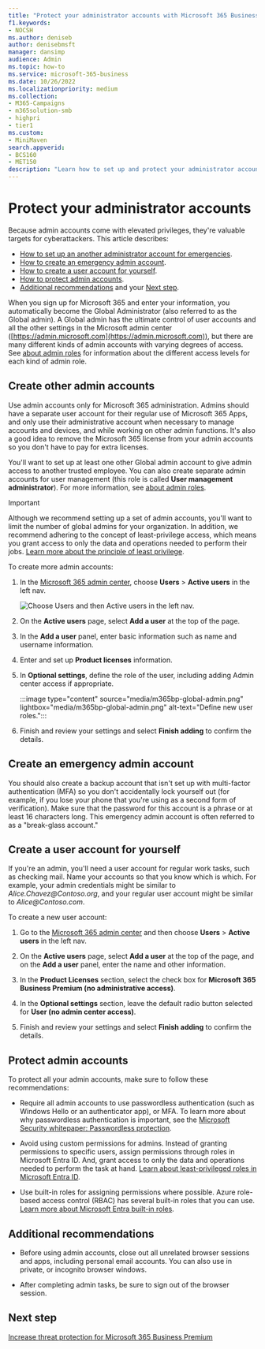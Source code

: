 ```yaml
---
title: "Protect your administrator accounts with Microsoft 365 Business Premium"
f1.keywords:
- NOCSH
ms.author: deniseb
author: denisebmsft
manager: dansimp
audience: Admin
ms.topic: how-to
ms.service: microsoft-365-business
ms.date: 10/26/2022
ms.localizationpriority: medium
ms.collection: 
- M365-Campaigns
- m365solution-smb
- highpri
- tier1
ms.custom:
- MiniMaven
search.appverid:
- BCS160
- MET150
description: "Learn how to set up and protect your administrator accounts in Microsoft 365 Business Premium."
---
```


# Protect your administrator accounts

Because admin accounts come with elevated privileges, they're valuable targets for cyberattackers. This article describes:

- [How to set up an another administrator account for emergencies](#create-other-admin-accounts).
- [How to create an emergency admin account](#create-an-emergency-admin-account).
- [How to create a user account for yourself](#create-a-user-account-for-yourself).
- [How to protect admin accounts](#protect-admin-accounts).
- [Additional recommendations](#additional-recommendations) and your [Next step](#next-step).

When you sign up for Microsoft 365 and enter your information, you automatically become the Global Administrator (also referred to as the Global admin). A Global admin has the ultimate control of user accounts and all the other settings in the Microsoft admin center ([https://admin.microsoft.com](https://admin.microsoft.com)), but there are many different kinds of admin accounts with varying degrees of access. See [about admin roles](/office365/admin/add-users/about-admin-roles) for information about the different access levels for each kind of admin role.

## Create other admin accounts

Use admin accounts only for Microsoft 365 administration. Admins should have a separate user account for their regular use of Microsoft 365 Apps, and only use their administrative account when necessary to manage accounts and devices, and while working on other admin functions. It's also a good idea to remove the Microsoft 365 license from your admin accounts so you don't have to pay for extra licenses.

You'll want to set up at least one other Global admin account to give admin access to another trusted employee. You can also create separate admin accounts for user management (this role is called **User management administrator**). For more information, see [about admin roles](/office365/admin/add-users/about-admin-roles).

> [!IMPORTANT]
> Although we recommend setting up a set of admin accounts, you'll want to limit the number of global admins for your organization. In addition, we recommend adhering to the concept of least-privilege access, which means you grant access to only the data and operations needed to perform their jobs. [Learn more about the principle of least privilege](/azure/active-directory/develop/secure-least-privileged-access). 

To create more admin accounts:

 1. In the [Microsoft 365 admin center](https://go.microsoft.com/fwlink/p/?linkid=837890), choose **Users** \> **Active users** in the left nav.

    ![Choose Users and then Active users in the left nav.](../media/Activeusers.png)

 2. On the **Active users** page, select **Add a user** at the top of the page. 

 3. In the **Add a user** panel, enter basic information such as name and username information.

 4. Enter and set up **Product licenses** information.

 5. In **Optional settings**, define the role of the user, including adding Admin center access if appropriate.

    :::image type="content" source="media/m365bp-global-admin.png" lightbox="media/m365bp-global-admin.png" alt-text="Define new user roles.":::

 6. Finish and review your settings and select **Finish adding** to confirm the details.

## Create an emergency admin account

You should also create a backup account that isn't set up with multi-factor authentication (MFA) so you don't accidentally lock yourself out (for example, if you lose your phone that you're using as a second form of verification). Make sure that the password for this account is a phrase or at least 16 characters long. This emergency admin account is often referred to as a "break-glass account."

## Create a user account for yourself

If you're an admin, you'll need a user account for regular work tasks, such as checking mail. Name your accounts so that you know which is which. For example, your admin credentials might be similar to  *Alice.Chavez<span></span>@Contoso.org*, and your regular user account might be similar to *Alice<span></span>@Contoso.com*.

To create a new user account:

1. Go to the [Microsoft 365 admin center](https://go.microsoft.com/fwlink/p/?linkid=837890) and then choose **Users** \> **Active users** in the left nav.

2. On the **Active users** page, select **Add a user** at the top of the page, and on the **Add a user** panel, enter the name and other information.

3. In the **Product Licenses** section, select the check box for **Microsoft 365 Business Premium (no administrative access)**.

4. In the **Optional settings** section, leave the default radio button selected for **User (no admin center access)**.

5. Finish and review your settings and select **Finish adding** to confirm the details.

## Protect admin accounts

To protect all your admin accounts, make sure to follow these recommendations:

- Require all admin accounts to use passwordless authentication (such as Windows Hello or an authenticator app), or MFA. To learn more about why passwordless authentication is important, see the [Microsoft Security whitepaper: Passwordless protection](https://query.prod.cms.rt.microsoft.com/cms/api/am/binary/RE2KEup).

- Avoid using custom permissions for admins. Instead of granting permissions to specific users, assign permissions through roles in Microsoft Entra ID. And, grant access to only the data and operations needed to perform the task at hand. [Learn about least-privileged roles in Microsoft Entra ID](/azure/active-directory/roles/delegate-by-task).

- Use built-in roles for assigning permissions where possible. Azure role-based access control (RBAC) has several built-in roles that you can use. [Learn more about Microsoft Entra built-in roles](/azure/active-directory/roles/permissions-reference).

## Additional recommendations

- Before using admin accounts, close out all unrelated browser sessions and apps, including personal email accounts. You can also use in private, or incognito browser windows.

- After completing admin tasks, be sure to sign out of the browser session.

## Next step

[Increase threat protection for Microsoft 365 Business Premium](m365bp-protect-against-malware-cyberthreats.md)
